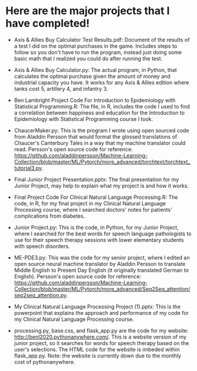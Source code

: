# Here are the major projects that I have completed!

- Axis & Allies Buy Calculator Test Results.pdf: Document of the results of a test I did on the optimal purchases in the game. Includes steps to follow so you don't have to run the program, instead just doing some basic math that I realized you could do after running the test.

- Axis & Allies Buy Calculator.py: The actual program, in Python, that calculates the optimal purchase given the amount of money and industrial capacity you have. It works for any Axis & Allies edition where tanks cost 5, artillery 4, and infantry 3.

- Ben Lambright Project Code For Introduction to Epidemiology with Statistical Programming.R: The file, in R, includes the code I used to find a correlation between happiness and education for the Introduction to Epidemiology with Statistical Programming course I took.

- ChaucerMaker.py: This is the program I wrote using open sourced code from Aladdin Persson that would format the glossed translations of Chaucer's Canterbury Tales in a way that my machine translator could read. Persson's open source code for reference: https://github.com/aladdinpersson/Machine-Learning-Collection/blob/master/ML/Pytorch/more_advanced/torchtext/torchtext_tutorial3.py.

- Final Junior Project Presentation.pptx: The final presentation for my Junior Project, may help to explain what my project is and how it works.

- Final Project Code For Clinical Natural Language Processing.R: The code, in R, for my final project in my Clinical Natural Language Processing course, where I searched doctors' notes for patients' complications from diabetes.

- Junior Project.py: This is the code, in Python, for my Junior Project, where I searched for the best words for speech language pathologists to use for their speech therapy sessions with lower elementary students with speech disorders. 

- ME-PDE3.py: This was the code for my senior project, where I edited an open source neural machine translator by Aladdin Persson to translate Middle English to Present Day English (it originally translated German to English). Persson's open source code for reference: https://github.com/aladdinpersson/Machine-Learning-Collection/blob/master/ML/Pytorch/more_advanced/Seq2Seq_attention/seq2seq_attention.py.

- My Clinical Natural Language Processing Project (1).pptx: This is the powerpoint that explains the approach and performance of my code for my Clinical Natural Language Processing course.

- processing.py, base.css, and flask_app.py are the code for my website: http://benl2020.pythonanywhere.com/. This is a website version of my junior project, so it searches for words for speech therapy based on the user's selections. The HTML code for the website is imbeded within flask_app.py. Note: the website is currently down due to the monthly cost of pythonanywhere.

